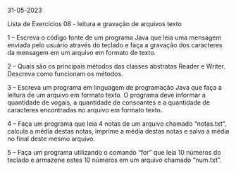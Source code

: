 31-05-2023 

Lista de Exercícios 08 - leitura e gravação de arquivos texto

1 – Escreva o código fonte de um programa Java que leia uma mensagem
enviada pelo usuário através do teclado e faça a gravação dos caracteres da
mensagem em um arquivo em formato de texto.

2 – Quais são os principais métodos das classes abstratas Reader e Writer.
Descreva como funcionam os métodos.

3 – Escreva um programa em linguagem de programação Java que faça a
leitura de um arquivo em formato texto. O programa deve informar a
quantidade de vogais, a quantidade de consoantes e a quantidade de
caracteres encontradas no arquivo em formato texto.

4 – Faça um programa que leia 4 notas de um arquivo chamado “notas.txt”,
calcula a média destas notas, imprime a média destas notas e salva a
média no final deste mesmo arquivo.

5 – Faça um programa utilizando o comando “for” que leia 10 números do
teclado e armazene estes 10 números em um arquivo chamado “num.txt”.
